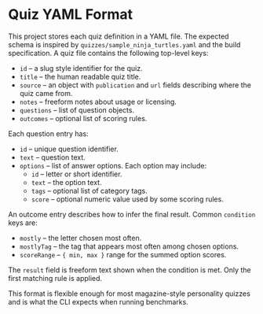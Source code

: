 # Quiz YAML Format

This project stores each quiz definition in a YAML file. The expected schema is inspired by `quizzes/sample_ninja_turtles.yaml` and the build specification. A quiz file contains the following top-level keys:

- `id` – a slug style identifier for the quiz.
- `title` – the human readable quiz title.
- `source` – an object with `publication` and `url` fields describing where the quiz came from.
- `notes` – freeform notes about usage or licensing.
- `questions` – list of question objects.
- `outcomes` – optional list of scoring rules.

Each question entry has:

- `id` – unique question identifier.
- `text` – question text.
- `options` – list of answer options. Each option may include:
  - `id` – letter or short identifier.
  - `text` – the option text.
  - `tags` – optional list of category tags.
  - `score` – optional numeric value used by some scoring rules.

An outcome entry describes how to infer the final result. Common `condition` keys are:

- `mostly` – the letter chosen most often.
- `mostlyTag` – the tag that appears most often among chosen options.
- `scoreRange` – `{ min, max }` range for the summed option scores.

The `result` field is freeform text shown when the condition is met. Only the first matching rule is applied.

This format is flexible enough for most magazine-style personality quizzes and is what the CLI expects when running benchmarks.
